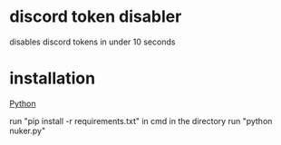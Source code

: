 # discord token disabler
disables discord tokens in under 10 seconds


# installation

[Python](https://python.org)

run "pip install -r requirements.txt" in cmd in the directory
run "python nuker.py"


